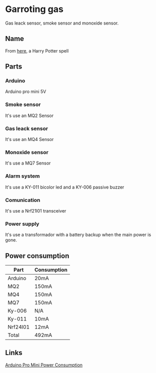 # Garroting gas
Gas leack sensor, smoke sensor and monoxide sensor.

## Name
From [here](https://harrypotter.fandom.com/wiki/Garrotting_Gas), a Harry Potter spell

## Parts

### Arduino

Arduino pro mini 5V

### Smoke sensor

It's use an MQ2 Sensor

### Gas leack sensor

It's use an MQ4 Sensor

### Monoxide sensor

It's use a MQ7 Sensor

### Alarm system

It's use a KY-011 bicolor led and a KY-006 passive buzzer

### Comunication

It's use a Nrf21l01 transceiver

### Power supply

It's use a transformador with a battery backup when the main power is gone.

## Power consumption

| Part     | Consumption |
|----------|-------------|
| Arduino  |  20mA       |
| MQ2      | 150mA       |
| MQ4      | 150mA       |
| MQ7      | 150mA       |
| Ky-006   |  N/A        |
| Ky-011   |  10mA       |
| Nrf24l01 |  12mA       |
|  Total   |       492mA |


## Links

[Arduino Pro Mini Power Consumption](http://www.home-automation-community.com/arduino-low-power-how-to-run-atmega328p-for-a-year-on-coin-cell-battery/)